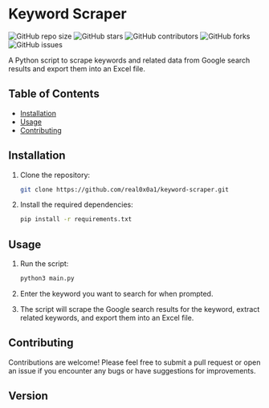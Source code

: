 # Keyword Scraper

![GitHub repo size](https://img.shields.io/github/repo-size/real0x0a1/keyword-scraper)
![GitHub stars](https://img.shields.io/github/stars/real0x0a1/keyword-scraper?style=social)
![GitHub contributors](https://img.shields.io/github/contributors/real0x0a1/keyword-scraper)
![GitHub forks](https://img.shields.io/github/forks/real0x0a1/keyword-scraper?style=social)
![GitHub issues](https://img.shields.io/github/issues/real0x0a1/keyword-scraper)

A Python script to scrape keywords and related data from Google search results and export them into an Excel file.

## Table of Contents

- [Installation](#installation)
- [Usage](#usage)
- [Contributing](#contributing)

## Installation

1. Clone the repository:

   ```bash
   git clone https://github.com/real0x0a1/keyword-scraper.git
   ```

2. Install the required dependencies:

   ```bash
   pip install -r requirements.txt
   ```

## Usage

1. Run the script:

   ```bash
   python3 main.py
   ```

2. Enter the keyword you want to search for when prompted.

3. The script will scrape the Google search results for the keyword, extract related keywords, and export them into an Excel file.

## Contributing

Contributions are welcome! Please feel free to submit a pull request or open an issue if you encounter any bugs or have suggestions for improvements.

## Version
